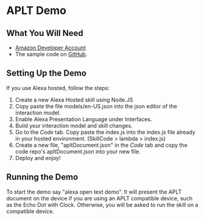 # APLT Demo

## What You Will Need
*  [Amazon Developer Account](http://developer.amazon.com/alexa)
*  The sample code on [GitHub](https://github.com/alexa/alexa-cookbook/tree/master/feature-demos/apl/skill-demo-aplt-text).

## Setting Up the Demo
If you use Alexa hosted, follow the steps:

1. Create a new Alexa Hosted skill using Node.JS
2. Copy paste the file models/en-US.json into the json editor of the interaction model. 
3. Enable Alexa Presentation Language under Interfaces. 
4. Build your interaction model and skill changes.
5. Go to the *Code* tab. Copy paste the index.js into the index.js file already in your hosted environment. (SkillCode > lambda > index.js)
6. Create a new file, "apltDocument.json" in the *Code* tab and copy the code repo's apltDocument.json into your new file.
7. Deploy and enjoy!

## Running the Demo
To start the demo say "alexa open text demo". It will present the APLT document on the device if you are using an APLT compatible device, such as the Echo Dot with Clock. Otherwise, you will be asked to run the skill on a compatible device. 
